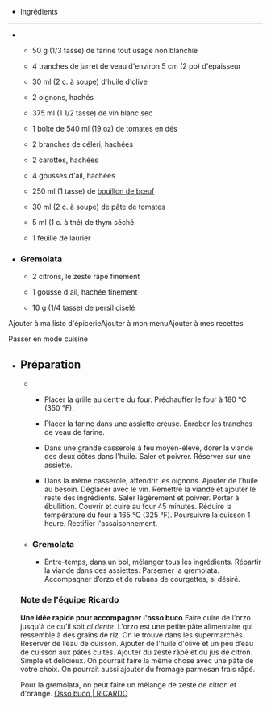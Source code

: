 - Ingrédients
- -----------
  
  *   *   50 g (1/3 tasse) de farine tout usage non blanchie
          
      *   4 tranches de jarret de veau d'environ 5 cm (2 po) d'épaisseur
          
      *   30 ml (2 c. à soupe) d'huile d'olive
          
      *   2 oignons, hachés
          
      *   375 ml (1 1/2 tasse) de vin blanc sec
          
      *   1 boîte de 540 ml (19 oz) de tomates en dés
          
      *   2 branches de céleri, hachées
          
      *   2 carottes, hachées
          
      *   4 gousses d'ail, hachées
          
      *   250 ml (1 tasse) de [bouillon de bœuf](https://www.ricardocuisine.com/enepicerie/bouillons/138-bouillon-boeuf)
          
      *   30 ml (2 c. à soupe) de pâte de tomates
          
      *   5 ml (1 c. à thé) de thym séché
          
      *   1 feuille de laurier
          
  *   ### Gremolata
      
      *   2 citrons, le zeste râpé finement
          
      *   1 gousse d'ail, hachée finement
          
      *   10 g (1/4 tasse) de persil ciselé
          
  
  Ajouter à ma liste d'épicerieAjouter à mon menuAjouter à mes recettes
  
  Passer en mode cuisine
- Préparation
  -----------
  
  *   *   Placer la grille au centre du four. Préchauffer le four à 180 °C (350 °F).
          
      *   Placer la farine dans une assiette creuse. Enrober les tranches de veau de farine.
          
      *   Dans une grande casserole à feu moyen-élevé, dorer la viande des deux côtés dans l'huile. Saler et poivrer. Réserver sur une assiette.
          
      *   Dans la même casserole, attendrir les oignons. Ajouter de l’huile au besoin. Déglacer avec le vin. Remettre la viande et ajouter le reste des ingrédients. Saler légèrement et poivrer. Porter à ébullition. Couvrir et cuire au four 45 minutes. Réduire la température du four à 165 °C (325 °F). Poursuivre la cuisson 1 heure. Rectifier l'assaisonnement.
          
  *   ### Gremolata
      
      *   Entre-temps, dans un bol, mélanger tous les ingrédients. Répartir la viande dans des assiettes. Parsemer la gremolata. Accompagner d’orzo et de rubans de courgettes, si désiré.
          
  
  ### Note de l'équipe Ricardo
  
   **Une idée rapide pour accompagner l'osso buco**  Faire cuire de l'orzo jusqu'à ce qu'il soit _al dente_. L'orzo est une petite pâte alimentaire qui ressemble à des grains de riz. On le trouve dans les supermarchés. Réserver de l’eau de cuisson. Ajouter de l’huile d'olive et un peu d’eau de cuisson aux pâtes cuites. Ajouter du zeste râpé et du jus de citron. Simple et délicieux. On pourrait faire la même chose avec une pâte de votre choix. On pourrait aussi ajouter du fromage parmesan frais râpé.  
    
  Pour la gremolata, on peut faire un mélange de zeste de citron et d'orange. [Osso buco | RICARDO](https://www.ricardocuisine.com/recettes/2149-osso-buco)